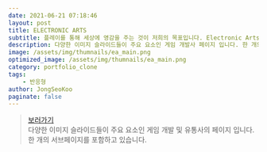 ```yaml
---
date: 2021-06-21 07:18:46
layout: post
title: ELECTRONIC ARTS
subtitle: 플레이를 통해 세상에 영감을 주는 것이 저희의 목표입니다. Electronic Arts는 콘솔, PC, 모바일 게임 분야를 선도하는 퍼블리셔 기업입니다. <sup><a href="https://www.ea.com/ko-kr">#</a></sup>
description: 다양한 이미지 슬라이드들이 주요 요소인 게임 개발사 페이지 입니다. 한 개의 서브페이지를 포함하고 있습니다.
image: /assets/img/thumnails/ea_main.png
optimized_image: /assets/img/thumnails/ea_main.png
category: portfolio_clone
tags:
    - 반응형
author: JongSeoKoo
paginate: false
---
```


> <a href="/assets/portfolio/portfolio_EA/index.html" target="_blank">보러가기</a>  
> 다양한 이미지 슬라이드들이 주요 요소인 게임 개발 및 유통사의 페이지 입니다. 한 개의 서브페이지를 포함하고 있습니다.
